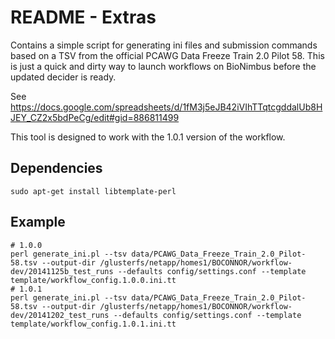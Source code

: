 # README - Extras

Contains a simple script for generating ini files and submission commands based
on a TSV from the official PCAWG Data Freeze Train 2.0 Pilot 58.  This is just
a quick and dirty way to launch workflows on BioNimbus before the updated
decider is ready.

See https://docs.google.com/spreadsheets/d/1fM3j5eJB42iVIhTTqtcgddalUb8HJEY_CZ2x5bdPeCg/edit#gid=886811499

This tool is designed to work with the 1.0.1 version of the workflow.

## Dependencies

    sudo apt-get install libtemplate-perl

## Example

    # 1.0.0
    perl generate_ini.pl --tsv data/PCAWG_Data_Freeze_Train_2.0_Pilot-58.tsv --output-dir /glusterfs/netapp/homes1/BOCONNOR/workflow-dev/20141125b_test_runs --defaults config/settings.conf --template template/workflow_config.1.0.0.ini.tt 
    # 1.0.1
    perl generate_ini.pl --tsv data/PCAWG_Data_Freeze_Train_2.0_Pilot-58.tsv --output-dir /glusterfs/netapp/homes1/BOCONNOR/workflow-dev/20141202_test_runs --defaults config/settings.conf --template template/workflow_config.1.0.1.ini.tt


